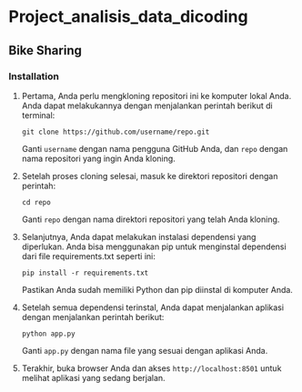 # Project_analisis_data_dicoding
## Bike Sharing
### Installation

1. Pertama, Anda perlu mengkloning repositori ini ke komputer lokal Anda. Anda dapat melakukannya dengan menjalankan perintah berikut di terminal:

    ```
    git clone https://github.com/username/repo.git
    ```

    Ganti `username` dengan nama pengguna GitHub Anda, dan `repo` dengan nama repositori yang ingin Anda kloning.

2. Setelah proses cloning selesai, masuk ke direktori repositori dengan perintah:

    ```
    cd repo
    ```

    Ganti `repo` dengan nama direktori repositori yang telah Anda kloning.

3. Selanjutnya, Anda dapat melakukan instalasi dependensi yang diperlukan. Anda bisa menggunakan pip untuk menginstal dependensi dari file requirements.txt seperti ini:

    ```
    pip install -r requirements.txt
    ```

    Pastikan Anda sudah memiliki Python dan pip diinstal di komputer Anda.

4. Setelah semua dependensi terinstal, Anda dapat menjalankan aplikasi dengan menjalankan perintah berikut:

    ```
    python app.py
    ```

    Ganti `app.py` dengan nama file yang sesuai dengan aplikasi Anda.

5. Terakhir, buka browser Anda dan akses `http://localhost:8501` untuk melihat aplikasi yang sedang berjalan.

